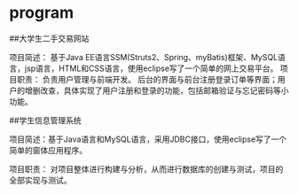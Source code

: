 # program
##大学生二手交易网站

项目简述：	基于Java EE语言SSM(Struts2、Spring、myBatis)框架、MySQL语言，jsp语言，HTML和CSS语言，使用eclipse写了一个简单的网上交易平台。
项目职责：	负责用户管理与前端开发。
后台的界面与前台注册登录订单等界面；用户的增删改查，具体实现了用户注册和登录的功能，包括邮箱验证与忘记密码等小功能。

##学生信息管理系统

项目简述：基于Java语言和MySQL语言，采用JDBC接口，使用eclipse写了一个简单的窗体应用程序。

项目职责： 对项目整体进行构建与分析，从而进行数据库的创建与测试，项目的全部实现与测试。
